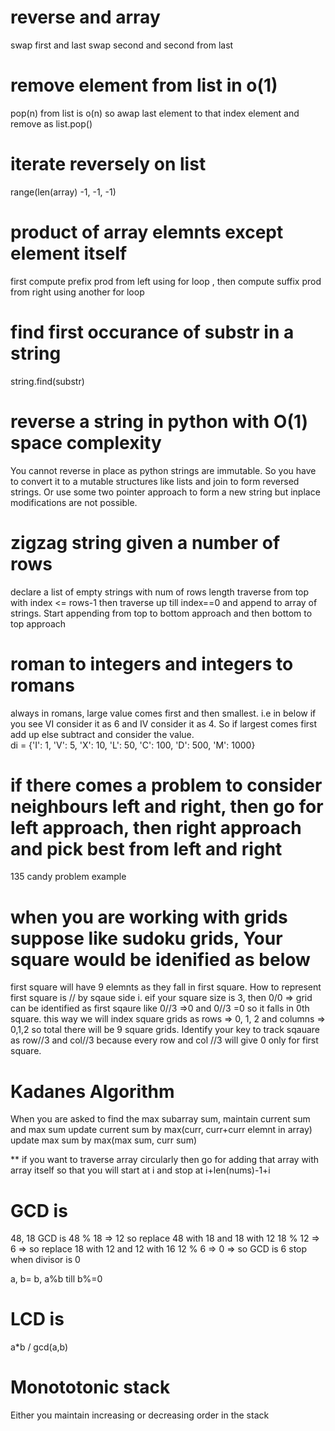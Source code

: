 # reverse and array

swap first and last
swap second and second from last

# remove element from list in o(1)

pop(n) from list is o(n) so awap last element to that index element and remove as list.pop()

# iterate reversely on list

range(len(array) -1, -1, -1)

# product of array elemnts except element itself

first compute prefix prod from left using for loop , then compute suffix prod from right using another for loop

# find first occurance of substr in a string

string.find(substr)

# reverse a string in python with O(1) space complexity

You cannot reverse in place as python strings are immutable. So you have to convert it to a mutable structures like lists and join to form reversed strings. Or use some two pointer approach to form a new string but inplace modifications are not possible.

# zigzag string given a number of rows

declare a list of empty strings with num of rows length
traverse from top with index <= rows-1 then traverse up till index==0 and append to array of strings.
Start appending from top to bottom approach and then bottom to top approach

# roman to integers and integers to romans

always in romans, large value comes first and then smallest. i.e in below if you see VI consider it as 6 and IV consider it as 4. So if largest comes first add up else subtract and consider the value.  
di = {'I': 1, 'V': 5, 'X': 10, 'L': 50, 'C': 100, 'D': 500, 'M': 1000}

# if there comes a problem to consider neighbours left and right, then go for left approach, then right approach and pick best from left and right

135 candy problem example

# when you are working with grids suppose like sudoku grids, Your square would be idenified as below

first square will have 9 elemnts as they fall in first square. How to represent first square is // by sqaue side i. eif your square size is 3, then 0/0 => grid can be identified as first sqaure like 0//3 =>0 and 0//3 =0 so it falls in 0th square.
this way we will index square grids as rows => 0, 1, 2 and columns => 0,1,2 so total there will be 9 square grids.
Identify your key to track sqauare as row//3 and col//3 because every row and col //3 will give 0 only for first square.

# Kadanes Algorithm

When you are asked to find the max subarray sum, maintain current sum and max sum
update current sum by max(curr, curr+curr elemnt in array)
update max sum by max(max sum, curr sum)

\*\* if you want to traverse array circularly then go for adding that array with array itself so that you will start at i and stop at i+len(nums)-1+i

# GCD is

48, 18 GCD is
48 % 18 => 12 so replace 48 with 18 and 18 with 12
18 % 12 => 6 => so replace 18 with 12 and 12 with 16
12 % 6 => 0 => so GCD is 6
stop when divisor is 0

a, b= b, a%b till b%=0

# LCD is

a\*b / gcd(a,b)

# Monototonic stack

Either you maintain increasing or decreasing order in the stack
